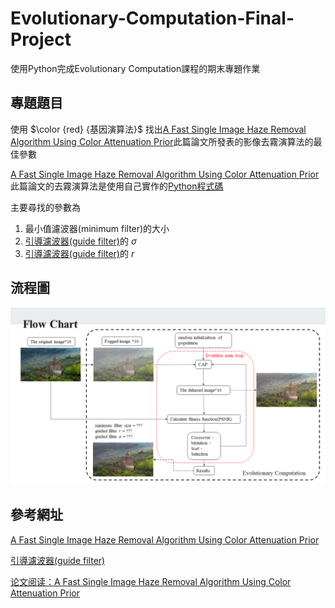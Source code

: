 # Evolutionary-Computation-Final-Project
使用Python完成Evolutionary Computation課程的期末專題作業

專題題目
---
使用 $\color {red} {基因演算法}$ 找出[A Fast Single Image Haze Removal Algorithm Using Color Attenuation Prior](https://ieeexplore.ieee.org/document/7128396)此篇論文所發表的影像去霧演算法的最佳參數

[A Fast Single Image Haze Removal Algorithm Using Color Attenuation Prior](https://ieeexplore.ieee.org/document/7128396)此篇論文的去霧演算法是使用自己實作的[Python程式碼](https://github.com/20RenHaos23/Color-Attenuation-Prior)

主要尋找的參數為
1. 最小值濾波器(minimum filter)的大小
2. [引導濾波器(guide filter)](https://ieeexplore.ieee.org/document/6319316)的 $\sigma$
3. [引導濾波器(guide filter)](https://ieeexplore.ieee.org/document/6319316)的 $r$

流程圖
---
![image](https://github.com/20RenHaos23/Evolutionary-Computation-Final-Project/blob/main/README_img/Flow%20Chart.png)


參考網址
---
[A Fast Single Image Haze Removal Algorithm Using Color Attenuation Prior](https://ieeexplore.ieee.org/document/7128396)

[引導濾波器(guide filter)](https://ieeexplore.ieee.org/document/6319316)

[论文阅读：A Fast Single Image Haze Removal Algorithm Using Color Attenuation Prior](https://blog.csdn.net/space_walk/article/details/107833984)
